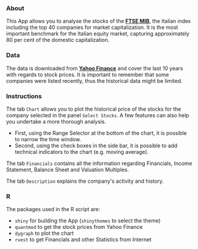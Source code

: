 ### About

This App allows you to analyse the stocks of the **[FTSE MIB](http://www.borsaitaliana.it/borsa/indici/indici-in-continua/dettaglio.html?indexCode=FTSEMIB&lang=en)**, the Italian index including the top 40 companies for market capitalization. It is the most important benchmark for the Italian equity market, capturing approximately 80 per cent of the domestic capitalization.
  
### Data

The data is downloaded from **[Yahoo Finance](https://finance.yahoo.com/)** and cover the last 10 years with regards to stock prices. It is important to remember that some companies were listed recently, thus the historical data might be limited.
  
### Instructions

The tab `Chart` allows you to plot the historical price of the stocks for the company selected in the panel `Select Stocks`. A few features can also help you undertake a more thorough analysis. 
  
* First, using the Range Selector at the bottom of the chart, it is possible to narrow the time window. 
* Second, using the check boxes in the side bar, it is possible to add technical indicators to the chart (e.g. moving average).

The tab `Financials` contains all the information regarding Financials, Income Statement, Balance Sheet and Valuation Multiples.

The tab `Description` explains the company's activity and history.


### R

The packages used in the R script are:

* `shiny` for building the App (`shinythemes` to select the theme) 
* `quantmod` to get the stock prices from Yahoo Finance
* `dygraph` to plot the chart
* `rvest` to get Financials and other Statistics from Internet